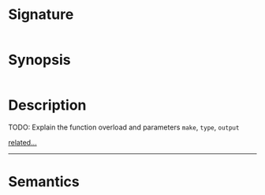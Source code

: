 # Signature
```vikid-signature
```

# Synopsis
```vikid-synopsis
```

# Description
TODO: Explain the function overload and parameters `make`, `type`, `output`

[related...](type)

----
# Semantics